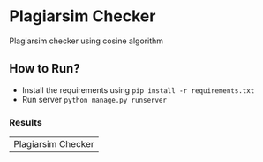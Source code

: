 # Plagiarsim Checker

Plagiarsim checker using cosine algorithm


## How to Run?

- Install the requirements using `pip install -r requirements.txt`
- Run server `python manage.py runserver`



### Results
<table>
  <tr>
    <td>Plagiarsim Checker</td>
  </tr>
 </table>
